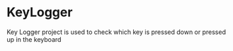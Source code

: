 # KeyLogger
Key Logger project is used to check which key is pressed down or pressed up in the keyboard

